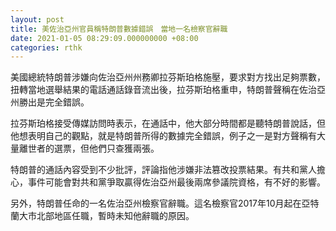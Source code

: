 ```yaml
---
layout: post
title: 美佐治亞州官員稱特朗普數據錯誤　當地一名檢察官辭職
date: 2021-01-05 08:29:09.000000000 +08:00
categories: rthk
---
```


美國總統特朗普涉嫌向佐治亞州州務卿拉芬斯珀格施壓，要求對方找出足夠票數，扭轉當地選舉結果的電話通話錄音流出後，拉芬斯珀格重申，特朗普聲稱在佐治亞州勝出是完全錯誤。

拉芬斯珀格接受傳媒訪問時表示，在通話中，他大部分時間都是聽特朗普說話，但他想表明自己的觀點，就是特朗普所得的數據完全錯誤，例子之一是對方聲稱有大量離世者的選票，但他們只查獲兩張。

特朗普的通話內容受到不少批評，評論指他涉嫌非法篡改投票結果。有共和黨人擔心，事件可能會對共和黨爭取贏得佐治亞州最後兩席參議院資格，有不好的影響。

另外，特朗普任命的一名佐治亞州檢察官辭職。這名檢察官2017年10月起在亞特蘭大市北部地區任職，暫時未知他辭職的原因。

